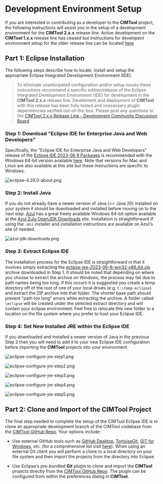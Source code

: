 # Development Environment Setup
If you are interested in contributing as a developer to the **CIMTool** project, the following instructions will assist you in the setup of a development environment for the **CIMTool 2.x.x** release line.  Active development on the **CIMTool 1.x.x** release line has ceased but instructions for developent environment setup for the older release line can be located [here](dev-env-setup-cimtool-1.x.x.md)

## Part 1:  Eclipse Installation
The following steps describe how to locate, install and setup the appropriate Eclipse Integrated Development Environment (IDE).

> To eliminate unanticipated configuration and/or setup issues these instructions recommend a specific edition/release of the Eclipse Integrated Development Environment (IDE) for development in the **CIMTool 2.x.x** release line. Develoment and deployment of **CIMTool** with this release has been fully tested and ncecessary  plugin dependencies verified out-of-the-box. Please post any questions to the [CIMTool 2.x.x Release Line - Development Community Discussion Board](https://github.com/cimug-org/CIMTool/discussions/92)

### Step 1: Download "Eclipse IDE for Enterprise Java and Web Developers"
Specifically, the "Eclipse IDE for Enterprise Java and Web Developers" release of the [Eclipse IDE 2023-06 R Packages](https://www.eclipse.org/downloads/packages/release/2023-06/r) is recommended with the Windows 64-bit version available [here](https://www.eclipse.org/downloads/download.php?file=/technology/epp/downloads/release/2023-06/R/eclipse-jee-2023-06-R-win32-x86_64.zip). Note that versions for Mac and Linux are also available at this site but these instructions are specific to Windows.

![eclipse-4.28.0-about.png](../images/eclipse-4.28.0-about.png "Eclipse 4.28.0 About Dialog")


### Step 2: Install Java
If you do not already have a newer version of Java (>= Java 20) installed on your system it should be downloaded and installed before moving on to the next step. [Azul](https://www.azul.com) has a great freely available Windows 64-bit option available at the [Azul Zulu OpenJDK Downloads](https://www.azul.com/downloads/?package=jdk#zulu) site. Installation is straightforward if using the ```.msi``` installer and installation instructions are available on Azul's site of needed.

![azul-jdk-downloads.png](../images/azul-jdk-downloads.png "Azul Zulu OpenJDK Downloads")

### Step 3: Extract Eclipse IDE
The installation process for the Eclipse IDE is straightforward in that it involves simply extracting the [eclipse-jee-2023-06-R-win32-x86_64.zip](https://www.eclipse.org/downloads/download.php?file=/technology/epp/downloads/release/2023-06/R/eclipse-jee-2023-06-R-win32-x86_64.zip) archive downloaded in Step 1.  It should be noted that depending on where you choose to extract the archive on Windows, the process may fail due to path names being too long. If this occurs it is suggested you create a temp directory off of the root of one of your local drives (e.g. `C:\temp-eclipse`) and extract the ZIP archive into that folder. The shorter base path should prevent "path too long" errors while extracting the archive. A folder called `\eclipse` will be created under the selected extract directory and will contain your eclipse environment. Feel free to relocate this new folder to a location on the file system where you prefer to host your Eclipse IDE.

### Step 4: Set New Installed JRE within the Eclipse IDE
If you downloaded and installed a newer version of Java in the previous Step 2 then you will need to add it to your new Eclipse IDE configuration before importing the **CIMTool** projects into your environment. 

![eclipse-configure-jre-step1.png](../images/eclipse-configure-jre-step1.png)

![eclipse-configure-jre-step2.png](../images/eclipse-configure-jre-step2.png)

![eclipse-configure-jre-step3.png](../images/eclipse-configure-jre-step3.png)

![eclipse-configure-jre-step4.png](../images/eclipse-configure-jre-step4.png)

![eclipse-configure-jre-step5.png](../images/eclipse-configure-jre-step5.png)


## Part 2:  Clone and Import of the CIMTool Project  

The final step needed to complete the setup of the CIMTool Eclipse IDE is to clone an appropriate development branch of the CIMTool codebase from the [CIMTool GitHub Repo](https://github.com/cimug-org/CIMTool). Your options include:

- Use external GitHub tools such as [GitHub Desktop](https://desktop.github.com/), [TortoiseGit](https://tortoisegit.org/), [GIT for Windows](https://gitforwindows.org/), etc. (for a comprehensive list visit [here](https://git-scm.com/downloads/guis)). When using an external Git client you will perform a clone to a local directory on your file system and then import the projects from the directory into Eclipse.

- Use Eclipse's pre-bundled **Git** plugin to clone and import the **CIMTool** projects directly from the [CIMTool GitHub Repo](https://github.com/cimug-org/CIMTool).  The plugin can be configured from within the preferences dialog in **CIMTool**.
